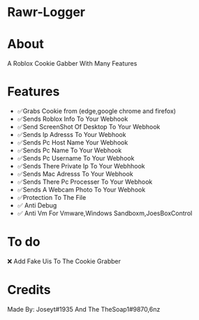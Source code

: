 # Rawr-Logger


# About
A Roblox Cookie Gabber With Many Features


# Features
- ✅Grabs Cookie from (edge,google chrome and firefox)
- ✅Sends Roblox Info To Your Webhook
- ✅Send ScreenShot Of Desktop To Your Webhook
- ✅Sends Ip Adresss To Your Webhook
- ✅Sends Pc Host Name Your Webhook
- ✅Sends Pc Name To Your Webhook
- ✅Sends Pc Username To Your Webhook
- ✅Sends There Private Ip To Your Webhhook
- ✅Sends Mac Adresss To  Your Webhook
- ✅Sends There Pc Processer To Your Webhook
- ✅Sends A Webcam Photo To Your Webhook
- ✅Protection To The File
- ✅ Anti Debug
- ✅ Anti Vm For Vmware,Windows Sandboxm,JoesBoxControl

# To do
❌ Add Fake Uis To The Cookie Grabber
  


# Credits
Made By:
Joseyt#1935 And The TheSoap1#9870,6nz
